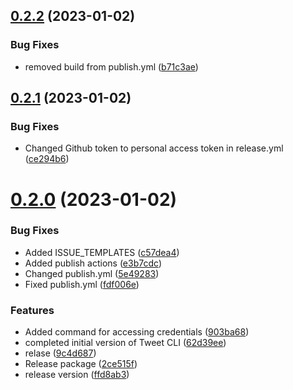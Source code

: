 ## [0.2.2](https://github.com/nanthakumaran-s/Tweet-CLI/compare/v0.2.1...v0.2.2) (2023-01-02)


### Bug Fixes

* removed build from publish.yml ([b71c3ae](https://github.com/nanthakumaran-s/Tweet-CLI/commit/b71c3ae6423ce982919ee6d5a17cb257a829636a))



## [0.2.1](https://github.com/nanthakumaran-s/Tweet-CLI/compare/v0.2.0...v0.2.1) (2023-01-02)


### Bug Fixes

* Changed Github token to personal access token in release.yml ([ce294b6](https://github.com/nanthakumaran-s/Tweet-CLI/commit/ce294b626c0627a2cd907d621ee33b6b9ce803b7))



# [0.2.0](https://github.com/nanthakumaran-s/Tweet-CLI/compare/903ba6889266be21dc3be3128bbff3f7c17b77b4...v0.2.0) (2023-01-02)


### Bug Fixes

* Added ISSUE_TEMPLATES ([c57dea4](https://github.com/nanthakumaran-s/Tweet-CLI/commit/c57dea4f07c2f03e42f546e34001be64f8a142b6))
* Added publish actions ([e3b7cdc](https://github.com/nanthakumaran-s/Tweet-CLI/commit/e3b7cdcef66c3e0295f06777bc1b28549eb60700))
* Changed publish.yml ([5e49283](https://github.com/nanthakumaran-s/Tweet-CLI/commit/5e49283e2c3665a3b4917c4917b4249eda647d61))
* Fixed publish.yml ([fdf006e](https://github.com/nanthakumaran-s/Tweet-CLI/commit/fdf006e0f3190d07521e37fd5d4eb9ba53a9d015))


### Features

* Added command for accessing credentials ([903ba68](https://github.com/nanthakumaran-s/Tweet-CLI/commit/903ba6889266be21dc3be3128bbff3f7c17b77b4))
* completed initial version of Tweet CLI ([62d39ee](https://github.com/nanthakumaran-s/Tweet-CLI/commit/62d39eecb00d29e1eef0397b80a410bf13dce6be))
* relase ([9c4d687](https://github.com/nanthakumaran-s/Tweet-CLI/commit/9c4d687e0d989dacc96a6b2fd3bccf7805b1f6fb))
* Release package ([2ce515f](https://github.com/nanthakumaran-s/Tweet-CLI/commit/2ce515f3a45433a446b7efc7cd33a6936e6a29c9))
* release version ([ffd8ab3](https://github.com/nanthakumaran-s/Tweet-CLI/commit/ffd8ab329ca1883be8647f3f6eb1fefe67aac4b9))



